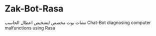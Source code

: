 # Zak-Bot-Rasa
تشات بوت مخصص لتشخيص اعطال الحاسب Chat-Bot diagnosing computer malfunctions using Rasa
